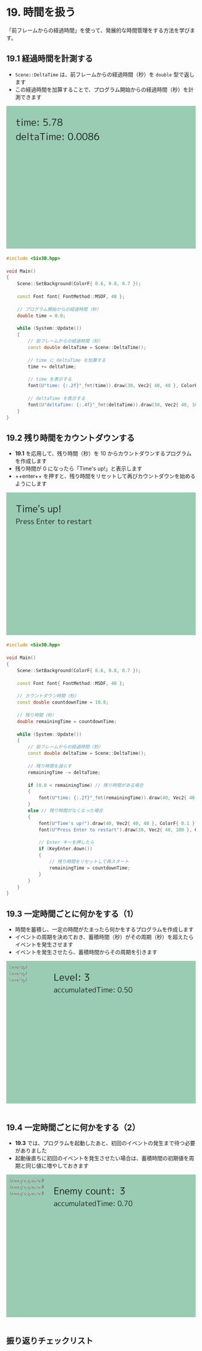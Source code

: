 # 19. 時間を扱う
「前フレームからの経過時間」を使って、発展的な時間管理をする方法を学びます。

## 19.1 経過時間を計測する
- `Scene::DeltaTime` は、前フレームからの経過時間（秒）を `double` 型で返します
- この経過時間を加算することで、プログラム開始からの経過時間（秒）を計測できます

![](https://raw.githubusercontent.com/Siv3D/siv3d.site.resource/main/2025/tutorial/time/1.png)

```cpp
#include <Siv3D.hpp>

void Main()
{
	Scene::SetBackground(ColorF{ 0.6, 0.8, 0.7 });

	const Font font{ FontMethod::MSDF, 48 };

	// プログラム開始からの経過時間（秒）
	double time = 0.0;

	while (System::Update())
	{
		// 前フレームからの経過時間（秒）
		const double deltaTime = Scene::DeltaTime();

		// time に deltaTime を加算する
		time += deltaTime;

		// time を表示する
		font(U"time: {:.2f}"_fmt(time)).draw(30, Vec2{ 40, 40 }, ColorF{ 0.1 });

		// deltaTime を表示する
		font(U"deltaTime: {:.4f}"_fmt(deltaTime)).draw(30, Vec2{ 40, 100 }, ColorF{ 0.1 });
	}
}
```


## 19.2 残り時間をカウントダウンする
- **19.1** を応用して、残り時間（秒）を 10 からカウントダウンするプログラムを作成します
- 残り時間が 0 になったら「Time's up!」と表示します
- ++enter++ を押すと、残り時間をリセットして再びカウントダウンを始めるようにします

![](https://raw.githubusercontent.com/Siv3D/siv3d.site.resource/main/2025/tutorial/time/2.png)

```cpp
#include <Siv3D.hpp>

void Main()
{
	Scene::SetBackground(ColorF{ 0.6, 0.8, 0.7 });

	const Font font{ FontMethod::MSDF, 48 };

	// カウントダウン時間（秒）
	const double countdownTime = 10.0;

	// 残り時間（秒）
	double remainingTime = countdownTime;

	while (System::Update())
	{
		// 前フレームからの経過時間（秒）
		const double deltaTime = Scene::DeltaTime();

		// 残り時間を減らす
		remainingTime -= deltaTime;

		if (0.0 < remainingTime) // 残り時間がある場合
		{
			font(U"time: {:.2f}"_fmt(remainingTime)).draw(40, Vec2{ 40, 40 }, ColorF{ 0.1 });
		}
		else // 残り時間がなくなった場合
		{
			font(U"Time's up!").draw(40, Vec2{ 40, 40 }, ColorF{ 0.1 });
			font(U"Press Enter to restart").draw(30, Vec2{ 40, 100 }, ColorF{ 0.1 });

			// Enter キーを押したら
			if (KeyEnter.down())
			{
				// 残り時間をリセットして再スタート
				remainingTime = countdownTime;
			}
		}
	}
}
```


## 19.3 一定時間ごとに何かをする（1）
- 時間を蓄積し、一定の時間がたまったら何かをするプログラムを作成します
- イベントの周期を決めておき、蓄積時間（秒）がその周期（秒）を超えたらイベントを発生させます
- イベントを発生させたら、蓄積時間からその周期を引きます

![](https://raw.githubusercontent.com/Siv3D/siv3d.site.resource/main/2025/tutorial/time/3.png)

```cpp

```



## 19.4 一定時間ごとに何かをする（2）
- **19.3** では、プログラムを起動したあと、初回のイベントの発生まで待つ必要がありました
- 起動後直ちに初回のイベントを発生させたい場合は、蓄積時間の初期値を周期と同じ値に増やしておきます

![](https://raw.githubusercontent.com/Siv3D/siv3d.site.resource/main/2025/tutorial/time/4.png)

```cpp

```

## 振り返りチェックリスト

